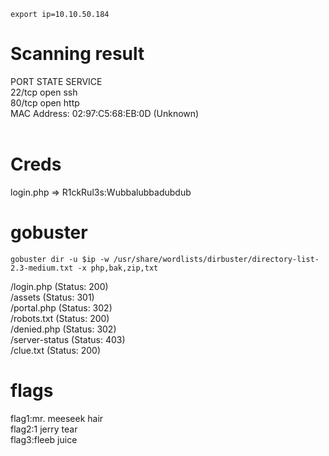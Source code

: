`export ip=10.10.50.184`</br>

# Scanning result</br>

PORT STATE SERVICE </br> 22/tcp open ssh </br> 80/tcp open http </br> MAC
Address: 02:97:C5:68:EB:0D (Unknown)</br> </br>

# Creds

login.php => R1ckRul3s:Wubbalubbadubdub </br>

# gobuster

`gobuster dir -u $ip -w /usr/share/wordlists/dirbuster/directory-list-2.3-medium.txt -x php,bak,zip,txt`

/login.php (Status: 200)</br> /assets (Status: 301)</br> /portal.php
(Status: 302)</br> /robots.txt (Status: 200)</br> /denied.php (Status: 302)
</br> /server-status (Status: 403)</br> /clue.txt (Status: 200) </br>

# flags

flag1:mr. meeseek hair </br> flag2:1 jerry tear </br> flag3:fleeb juice</br>
